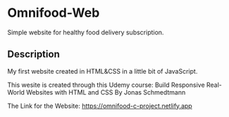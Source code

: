 # Omnifood-Web
Simple website for healthy food delivery subscription.

## Description
My first website created in HTML&CSS in a little bit of JavaScript.

This wesite is created through this Udemy course: 
Build Responsive Real-World Websites with HTML and CSS
By Jonas Schmedtmann

The Link for the Website:
https://omnifood-c-project.netlify.app
